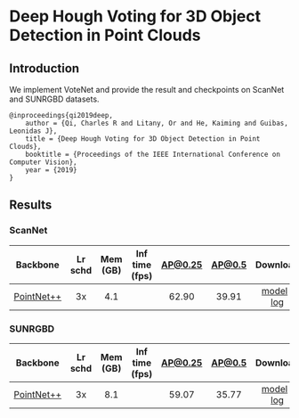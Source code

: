 # Deep Hough Voting for 3D Object Detection in Point Clouds

## Introduction
We implement VoteNet and provide the result and checkpoints on ScanNet and SUNRGBD datasets.
```
@inproceedings{qi2019deep,
    author = {Qi, Charles R and Litany, Or and He, Kaiming and Guibas, Leonidas J},
    title = {Deep Hough Voting for 3D Object Detection in Point Clouds},
    booktitle = {Proceedings of the IEEE International Conference on Computer Vision},
    year = {2019}
}
```

## Results

### ScanNet
|  Backbone   | Lr schd | Mem (GB) | Inf time (fps) | AP@0.25 |AP@0.5| Download |
| :---------: | :-----: | :------: | :------------: | :----: |:----: | :------: |
|    [PointNet++](./votenet_8x8_scannet-3d-18class.py)     |  3x    |4.1||62.90|39.91|[model](https://openmmlab.oss-accelerate.aliyuncs.com/mmdetection3d/v0.1.0_models/votenet/votenet_8x8_scannet-3d-18class/votenet_8x8_scannet-3d-18class_20200620_230238-2cea9c3a.pth) &#124; [log](https://openmmlab.oss-accelerate.aliyuncs.com/mmdetection3d/v0.1.0_models/votenet/votenet_8x8_scannet-3d-18class/votenet_8x8_scannet-3d-18class_20200620_230238.log.json)|

### SUNRGBD
|  Backbone   | Lr schd | Mem (GB) | Inf time (fps) | AP@0.25 |AP@0.5| Download |
| :---------: | :-----: | :------: | :------------: | :----: |:----: | :------: |
|    [PointNet++](./votenet_16x8_sunrgbd-3d-10class.py)     |  3x    |8.1||59.07|35.77|[model](https://openmmlab.oss-accelerate.aliyuncs.com/mmdetection3d/v0.1.0_models/votenet/votenet_16x8_sunrgbd-3d-10class/votenet_16x8_sunrgbd-3d-10class_20200620_230238-4483c0c0.pth) &#124; [log](https://openmmlab.oss-accelerate.aliyuncs.com/mmdetection3d/v0.1.0_models/votenet/votenet_16x8_sunrgbd-3d-10class/votenet_16x8_sunrgbd-3d-10class_20200620_230238.log.json)|
